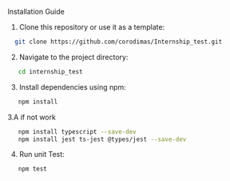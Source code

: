 Installation Guide

1. Clone this repository or use it as a template:
 ```bash
   git clone https://github.com/corodimas/Internship_test.git
   ```
2. Navigate to the project directory:
```bash
   cd internship_test
   ```

3. Install dependencies using npm:
```bash
   npm install
   ```
3.A if not work 
```bash
   npm install typescript --save-dev
   npm install jest ts-jest @types/jest --save-dev
   ```

4. Run unit Test:
```bash
   npm test
   ```


